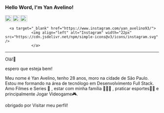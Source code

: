 ### Hello Word, I'm Yan Avelino!




 <a target="_blank" href="linkedin.com/in/yan-avelino-97378b190">
        <img align="left" alt="LinkdeIN" width="22px" src="https://cdn.jsdelivr.net/npm/simple-icons@v3/icons/linkedin.svg" />
      <a target="_blank" href="https://api.whatsapp.com/send?phone=5511942409528">
        <img align="lef" alt="Whatsapp" width="22px" src="https://cdn.jsdelivr.net/npm/simple-icons@v3/icons/whatsapp.svg" />
      </a>
   <a target="_blank" href="mailto:yanavelino.alencar@gmail.com">
        <img align="left" alt="Gmail" width="22px" src="https://cdn.jsdelivr.net/npm/simple-icons@v3/icons/gmail.svg" />
      </a>
 
      <a target="_blank" href="https://www.instagram.com/yan_avelino93/">
                <img align="left" alt="Instagram" width="22px" src="https://cdn.jsdelivr.net/npm/simple-icons@v3/icons/instagram.svg" />
                </a>
 <hr>
<!--
**yanavelino/yanavelino** is a ✨ _special_ ✨ repository because its `README.md` (this file) appears on your GitHub profile.-->

Olá!👋

espero que esteja bem!

Meu nome é Yan Avelino, tenho 28 anos, moro na cidade de São Paulo. Estou me formando  na área de tecnólogo em Desenvolvimento Full Stack. Amo Filmes e Series 🎥 , estar com minha família 👨‍👩‍👧 , praticar esportes🏋️‍♂️ e principalmente Jogar Videogame🎮.

obrigado por Visitar meu perfil!
